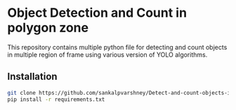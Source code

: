 # Object Detection and Count in polygon zone

This repository contains multiple python file for detecting and count objects in multiple region of frame using various version of YOLO algorithms.

## Installation

```bash
git clone https://github.com/sankalpvarshney/Detect-and-count-objects-in-polygon-zone.git
pip install -r requirements.txt
```
